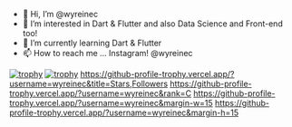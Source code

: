 - 👋 Hi, I’m @wyreinec
- 👀 I’m interested in Dart & Flutter and also Data Science and Front-end too!
- 🌱 I’m currently learning Dart & Flutter
- 📫 How to reach me ... Instagram! @wyreinec 

<!---
wyreinec/wyreinec is a ✨ special ✨ repository because its `README.md` (this file) appears on your GitHub profile.
You can click the Preview link to take a look at your changes.
--->

[![trophy](https://github-profile-trophy.vercel.app/?username=wyreinec)](https://github.com/ryo-ma/github-profile-trophy)
[![trophy](https://github-profile-trophy.vercel.app/?username=ryo-ma&theme=monokai)](https://github.com/ryo-ma/github-profile-trophy)
https://github-profile-trophy.vercel.app/?username=wyreinec&title=Stars,Followers
https://github-profile-trophy.vercel.app/?username=wyreinec&rank=C
https://github-profile-trophy.vercel.app/?username=wyreinec&margin-w=15
https://github-profile-trophy.vercel.app/?username=wyreinec&margin-h=15

